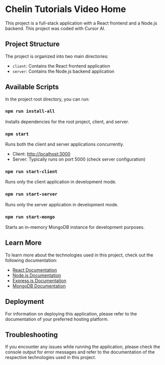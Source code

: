 # Chelin Tutorials Video Home

This project is a full-stack application with a React frontend and a Node.js backend.
This project was coded with Cursor AI.

## Project Structure

The project is organized into two main directories:

- `client`: Contains the React frontend application
- `server`: Contains the Node.js backend application

## Available Scripts

In the project root directory, you can run:

### `npm run install-all`

Installs dependencies for the root project, client, and server.

### `npm start`

Runs both the client and server applications concurrently.

- Client: [http://localhost:3000](http://localhost:3000)
- Server: Typically runs on port 5000 (check server configuration)

### `npm run start-client`

Runs only the client application in development mode.

### `npm run start-server`

Runs only the server application in development mode.

### `npm run start-mongo`

Starts an in-memory MongoDB instance for development purposes.

## Learn More

To learn more about the technologies used in this project, check out the following documentation:

- [React Documentation](https://reactjs.org/)
- [Node.js Documentation](https://nodejs.org/)
- [Express.js Documentation](https://expressjs.com/)
- [MongoDB Documentation](https://docs.mongodb.com/)

## Deployment

For information on deploying this application, please refer to the documentation of your preferred hosting platform.

## Troubleshooting

If you encounter any issues while running the application, please check the console output for error messages and refer to the documentation of the respective technologies used in this project.

